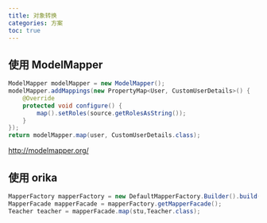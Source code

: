 ```yaml
---
title: 对象转换
categories: 方案
toc: true
---
```


## 使用 ModelMapper

```java
ModelMapper modelMapper = new ModelMapper();
modelMapper.addMappings(new PropertyMap<User, CustomUserDetails>() {
    @Override
    protected void configure() {
        map().setRoles(source.getRolesAsString());
    }
});
return modelMapper.map(user, CustomUserDetails.class);
```

http://modelmapper.org/



## 使用 orika



```java
MapperFactory mapperFactory = new DefaultMapperFactory.Builder().build();
MapperFacade mapperFacade = mapperFactory.getMapperFacade();
Teacher teacher = mapperFacade.map(stu,Teacher.class);
```

